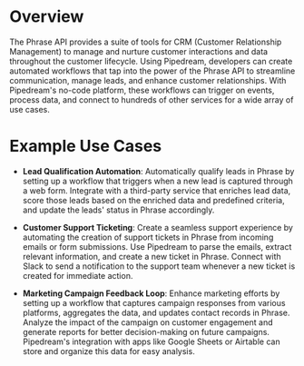 # Overview

The Phrase API provides a suite of tools for CRM (Customer Relationship Management) to manage and nurture customer interactions and data throughout the customer lifecycle. Using Pipedream, developers can create automated workflows that tap into the power of the Phrase API to streamline communication, manage leads, and enhance customer relationships. With Pipedream's no-code platform, these workflows can trigger on events, process data, and connect to hundreds of other services for a wide array of use cases.

# Example Use Cases

- **Lead Qualification Automation**: Automatically qualify leads in Phrase by setting up a workflow that triggers when a new lead is captured through a web form. Integrate with a third-party service that enriches lead data, score those leads based on the enriched data and predefined criteria, and update the leads' status in Phrase accordingly.

- **Customer Support Ticketing**: Create a seamless support experience by automating the creation of support tickets in Phrase from incoming emails or form submissions. Use Pipedream to parse the emails, extract relevant information, and create a new ticket in Phrase. Connect with Slack to send a notification to the support team whenever a new ticket is created for immediate action.

- **Marketing Campaign Feedback Loop**: Enhance marketing efforts by setting up a workflow that captures campaign responses from various platforms, aggregates the data, and updates contact records in Phrase. Analyze the impact of the campaign on customer engagement and generate reports for better decision-making on future campaigns. Pipedream's integration with apps like Google Sheets or Airtable can store and organize this data for easy analysis.
